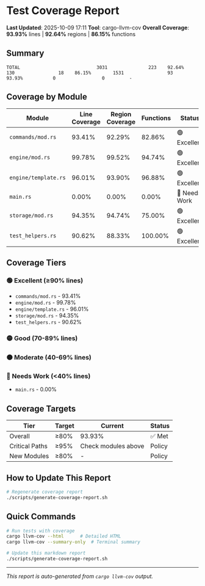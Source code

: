 # Test Coverage Report

**Last Updated**: 2025-10-09 17:11
**Tool**: cargo-llvm-cov
**Overall Coverage**: **93.93%** lines | **92.64%** regions | **86.15%** functions

## Summary

```
TOTAL                            3031               223    92.64%         130                18    86.15%        1531                93    93.93%           0                 0         -
```

## Coverage by Module

| Module | Line Coverage | Region Coverage | Functions | Status |
|--------|--------------|-----------------|-----------|--------|
| `commands/mod.rs` | 93.41% | 92.29% | 82.86% | 🟢 Excellent |
| `engine/mod.rs` | 99.78% | 99.52% | 94.74% | 🟢 Excellent |
| `engine/template.rs` | 96.01% | 93.90% | 96.88% | 🟢 Excellent |
| `main.rs` | 0.00% | 0.00% | 0.00% | 🔴 Needs Work |
| `storage/mod.rs` | 94.35% | 94.74% | 75.00% | 🟢 Excellent |
| `test_helpers.rs` | 90.62% | 88.33% | 100.00% | 🟢 Excellent |

## Coverage Tiers

### 🟢 Excellent (≥90% lines)
- `commands/mod.rs` - 93.41%
- `engine/mod.rs` - 99.78%
- `engine/template.rs` - 96.01%
- `storage/mod.rs` - 94.35%
- `test_helpers.rs` - 90.62%

### 🟡 Good (70-89% lines)

### 🟠 Moderate (40-69% lines)

### 🔴 Needs Work (<40% lines)
- `main.rs` - 0.00%

## Coverage Targets

| Tier | Target | Current | Status |
|------|--------|---------|--------|
| Overall | ≥80% | 93.93% | ✅ Met |
| Critical Paths | ≥95% | Check modules above | Policy |
| New Modules | ≥80% | - | Policy |

## How to Update This Report

```bash
# Regenerate coverage report
./scripts/generate-coverage-report.sh
```

## Quick Commands

```bash
# Run tests with coverage
cargo llvm-cov --html      # Detailed HTML
cargo llvm-cov --summary-only  # Terminal summary

# Update this markdown report
./scripts/generate-coverage-report.sh
```

---

*This report is auto-generated from `cargo llvm-cov` output.*
